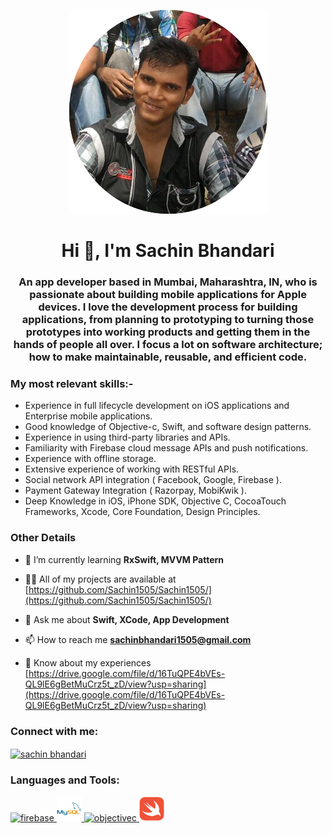 <p align="center"> <img src="https://github.com/Sachin1505/Sachin1505/blob/main/images/me.png"> </p>

<h1 align="center">Hi 👋, I'm Sachin Bhandari</h1>
<h3 align="center">An app developer based in Mumbai, Maharashtra, IN, who is passionate about building mobile applications for Apple devices. I love the development process for building applications, from planning to prototyping to turning those prototypes into working products and getting them in the hands of people all over. I focus a lot on software architecture; how to make maintainable, reusable, and efficient code.</h3>

### My most relevant skills:-
- Experience in full lifecycle development on iOS applications and Enterprise mobile applications.
- Good knowledge of Objective-c, Swift, and software design patterns.
- Experience in using third-party libraries and APIs.
- Familiarity with Firebase cloud message APIs and push notifications.
- Experience with offline storage.
- Extensive experience of working with RESTful APIs.
- Social network API integration ( Facebook, Google, Firebase ).
- Payment Gateway Integration ( Razorpay, MobiKwik ).
- Deep Knowledge in iOS, iPhone SDK, Objective C, CocoaTouch Frameworks, Xcode, Core Foundation, Design Principles.

### Other Details
- 🌱 I’m currently learning **RxSwift, MVVM Pattern**

- 👨‍💻 All of my projects are available at [https://github.com/Sachin1505/Sachin1505/](https://github.com/Sachin1505/Sachin1505/)

- 💬 Ask me about **Swift, XCode, App Development**

- 📫 How to reach me **sachinbhandari1505@gmail.com**

- 📄 Know about my experiences [https://drive.google.com/file/d/16TuQPE4bVEs-QL9lE6gBetMuCrz5t_zD/view?usp=sharing](https://drive.google.com/file/d/16TuQPE4bVEs-QL9lE6gBetMuCrz5t_zD/view?usp=sharing)

<h3 align="left">Connect with me:</h3>
<p align="left">
<a href="https://linkedin.com/in/sachin-bhandari-948454146" target="blank"><img align="center" src="https://raw.githubusercontent.com/rahuldkjain/github-profile-readme-generator/master/src/images/icons/Social/linked-in-alt.svg" alt="sachin bhandari" height="30" width="40" /></a>
</p>

<h3 align="left">Languages and Tools:</h3>
<p align="left"> <a href="https://firebase.google.com/" target="_blank" rel="noreferrer"> <img src="https://www.vectorlogo.zone/logos/firebase/firebase-icon.svg" alt="firebase" width="40" height="40"/> </a> <a href="https://www.mysql.com/" target="_blank" rel="noreferrer"> <img src="https://raw.githubusercontent.com/devicons/devicon/master/icons/mysql/mysql-original-wordmark.svg" alt="mysql" width="40" height="40"/> </a> <a href="https://developer.apple.com/library/archive/documentation/Cocoa/Conceptual/ProgrammingWithObjectiveC/Introduction/Introduction.html" target="_blank" rel="noreferrer"> <img src="https://www.vectorlogo.zone/logos/apple_objectivec/apple_objectivec-icon.svg" alt="objectivec" width="40" height="40"/> </a> <a href="https://developer.apple.com/swift/" target="_blank" rel="noreferrer"> <img src="https://raw.githubusercontent.com/devicons/devicon/master/icons/swift/swift-original.svg" alt="swift" width="40" height="40"/> </a> </p>

<!-- <p align="center"> <img src="https://github-readme-stats.vercel.app/api?username=Sachin1505&&show_icons=true&title_color=ffffff&icon_color=bb2acf&text_color=daf7dc&bg_color=151515"> </p>

<p align="center"> <img src="https://github-readme-stats.vercel.app/api/pin/?username=Sachin1505&repo=Reachability.swift&theme=dark"> </p>
 -->
